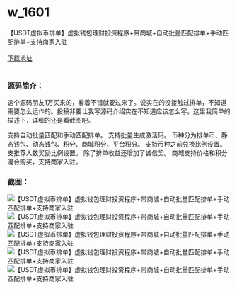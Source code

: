 # w_1601
【USDT虚拟币排单】虚拟钱包理财投资程序+带商城+自动批量匹配排单+手动匹配排单+支持商家入驻
<br/></br>
[下载地址](https://www.uuid2.com/1601.html "下载地址")
<br/></br>
<h3>源码简介：</h3>
<p>这个源码朋友1万买来的，看着不错就要过来了。说实在的没接触过排单，不知道需要怎么运作的。投稿非要让我写源码介绍实在不知道应该怎么写。这里我简单的描述下，详细的还是看截图吧。<p>
<p>支持自动批量匹配和手动匹配排单。
支持批量生成激活码。
币种分为排单币、静态钱包、动态钱包、积分、商城积分、平台积分。
支持币种之前兑换比例设置。支推荐人数奖励比例设置。
除了排单收益还增加了诚信奖。
商城支持价格和积分混合购买，支持商家入驻。<p>
<h3>截图：</h3>
<img src="https://www.uuid2.com/wp-content/uploads/img/202109/13a3e62175.jpg" alt="【USDT虚拟币排单】虚拟钱包理财投资程序+带商城+自动批量匹配排单+手动匹配排单+支持商家入驻"><img src="https://www.uuid2.com/wp-content/uploads/img/202109/98b4422512.jpg" alt="【USDT虚拟币排单】虚拟钱包理财投资程序+带商城+自动批量匹配排单+手动匹配排单+支持商家入驻"><img src="https://www.uuid2.com/wp-content/uploads/img/202109/aae8ecf740.jpg" alt="【USDT虚拟币排单】虚拟钱包理财投资程序+带商城+自动批量匹配排单+手动匹配排单+支持商家入驻"><img src="https://www.uuid2.com/wp-content/uploads/img/202109/857ea74392.png" alt="【USDT虚拟币排单】虚拟钱包理财投资程序+带商城+自动批量匹配排单+手动匹配排单+支持商家入驻"><img src="https://www.uuid2.com/wp-content/uploads/img/202109/4553089400.png" alt="【USDT虚拟币排单】虚拟钱包理财投资程序+带商城+自动批量匹配排单+手动匹配排单+支持商家入驻">
